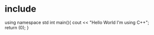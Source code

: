 # include <iostream>
  using namespace std
  int main(){
  cout << "Hello World I'm using C++";
  return (0);
  }
